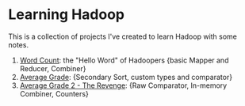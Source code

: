 # Learning Hadoop #
This is a collection of projects I've created to learn Hadoop with some notes.  
  
1. [Word Count](./word_count): the "Hello Word" of Hadoopers {basic Mapper and Reducer, Combiner}
2. [Average Grade](./average_grade): {Secondary Sort, custom types and comparator}
3. [Average Grade 2 - The Revenge](./average_grade_revisited): {Raw Comparator, In-memory Combiner, Counters}